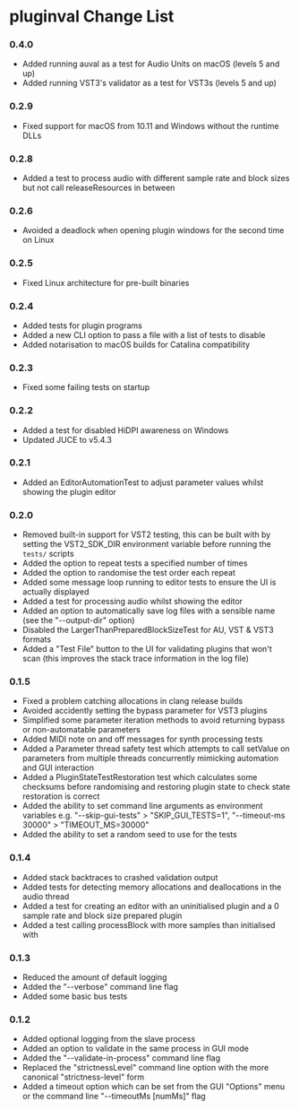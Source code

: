 # pluginval Change List

### 0.4.0
- Added running auval as a test for Audio Units on macOS (levels 5 and up)
- Added running VST3's validator as a test for VST3s (levels 5 and up)

### 0.2.9
- Fixed support for macOS from 10.11 and Windows without the runtime DLLs

### 0.2.8
- Added a test to process audio with different sample rate and block sizes but not call releaseResources in between

### 0.2.6
- Avoided a deadlock when opening plugin windows for the second time on Linux

### 0.2.5
- Fixed Linux architecture for pre-built binaries

### 0.2.4
- Added tests for plugin programs
- Added a new CLI option to pass a file with a list of tests to disable
- Added notarisation to macOS builds for Catalina compatibility

### 0.2.3
 - Fixed some failing tests on startup

### 0.2.2
 - Added a test for disabled HiDPI awareness on Windows
 - Updated JUCE to v5.4.3

### 0.2.1
  - Added an EditorAutomationTest to adjust parameter values whilst showing the plugin editor

### 0.2.0
  - Removed built-in support for VST2 testing, this can be built with by setting the VST2_SDK_DIR environment variable before running the `tests/` scripts
  - Added the option to repeat tests a specified number of times
  - Added the option to randomise the test order each repeat
  - Added some message loop running to editor tests to ensure the UI is actually displayed
  - Added a test for processing audio whilst showing the editor
  - Added an option to automatically save log files with a sensible name (see the "--output-dir" option)
  - Disabled the LargerThanPreparedBlockSizeTest for AU, VST & VST3 formats
  - Added a "Test File" button to the UI for validating plugins that won't scan (this improves the stack trace information in the log file)

### 0.1.5
  - Fixed a problem catching allocations in clang release builds
  - Avoided accidently setting the bypass parameter for VST3 plugins
  - Simplified some parameter iteration methods to avoid returning bypass or non-automatable parameters
  - Added MIDI note on and off messages for synth processing tests
  - Added a Parameter thread safety test which attempts to call setValue on parameters from multiple threads concurrently mimicking automation and GUI interaction
  - Added a PluginStateTestRestoration test which calculates some checksums before randomising and restoring plugin state to check state restoration is correct
  - Added the ability to set command line arguments as environment variables e.g. "--skip-gui-tests" > "SKIP_GUI_TESTS=1", "--timeout-ms 30000" > "TIMEOUT_MS=30000"
  - Added the ability to set a random seed to use for the tests

### 0.1.4
  - Added stack backtraces to crashed validation output
  - Added tests for detecting memory allocations and deallocations in the audio thread
  - Added a test for creating an editor with an uninitialised plugin and a 0 sample rate and block size prepared plugin
  - Added a test calling processBlock with more samples than initialised with

### 0.1.3
  - Reduced the amount of default logging
  - Added the "--verbose" command line flag
  - Added some basic bus tests

### 0.1.2
  - Added optional logging from the slave process
  - Added an option to validate in the same process in GUI mode
  - Added the "--validate-in-process" command line flag
  - Replaced the "strictnessLevel" command line option with the more canonical "strictness-level" form
  - Added a timeout option which can be set from the GUI "Options" menu or the command line "--timeoutMs [numMs]" flag
